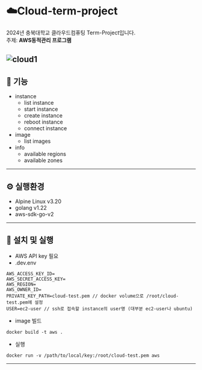 # ☁️Cloud-term-project

2024년 충북대학교 클라우드컴퓨팅 Term-Project입니다.<br>
주제: **AWS동적관리 프로그램**

![cloud1](https://github.com/user-attachments/assets/f5d3b115-0e39-4640-8659-59b153bc06dc)
---

## 🚀 기능
- instance
  - list instance
  - start instance
  - create instance
  - reboot instance
  - connect instance
- image
  - list images
- info
  - available regions
  - available zones
---

## ⚙️ 실행환경
- Alpine Linux v3.20
- golang v1.22
- aws-sdk-go-v2
---

## 📝 설치 및 실행
- AWS API key 필요
- .dev.env
```
AWS_ACCESS_KEY_ID=
AWS_SECRET_ACCESS_KEY=
AWS_REGION=
AWS_OWNER_ID=
PRIVATE_KEY_PATH=cloud-test.pem // docker volume으로 /root/cloud-test.pem에 설정
USER=ec2-user // ssh로 접속할 instance의 user명 (대부분 ec2-user나 ubuntu)
```
- image 빌드
```
docker build -t aws .
```

- 실행
```
docker run -v /path/to/local/key:/root/cloud-test.pem aws
```

---
